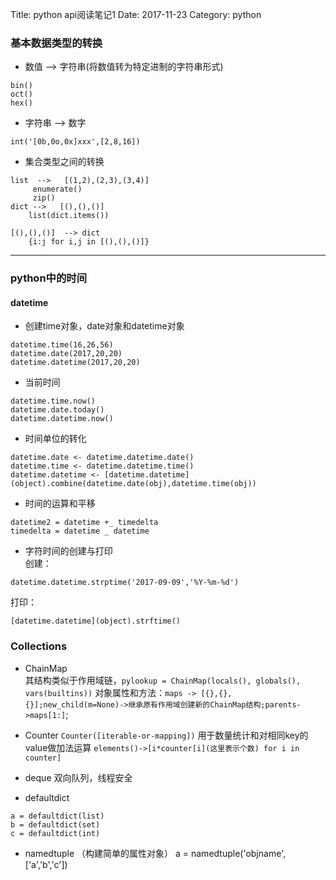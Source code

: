 Title: python api阅读笔记1
Date: 2017-11-23
Category: python

### 基本数据类型的转换

- 数值 --> 字符串(将数值转为特定进制的字符串形式)  
```
bin()
oct()
hex()
```

- 字符串 --> 数字
```
int('[0b,0o,0x]xxx',[2,8,16])
```
	
- 集合类型之间的转换  
``` 
list  -->   [(1,2),(2,3),(3,4)]	
     enumerate()
	 zip()
dict -->   [(),(),()]
	list(dict.items())
	
[(),(),()]  --> dict
    {i:j for i,j in [(),(),()]}
```

---

### python中的时间

#### datetime
- 创建time对象，date对象和datetime对象
```
datetime.time(16,26,56)
datetime.date(2017,20,20)
datetime.datetime(2017,20,20)
```
- 当前时间
```
datetime.time.now()
datetime.date.today()
datetime.datetime.now()
```
- 时间单位的转化
```
datetime.date <- datetime.datetime.date()
datetime.time <- datetime.datetime.time()
datetime.datetime <- [datetime.datetime](object).combine(datetime.date(obj),datetime.time(obj))
```
- 时间的运算和平移
```
datetime2 = datetime +_ timedelta
timedelta = datetime _ datetime
```
- 字符时间的创建与打印  
创建：
```
datetime.datetime.strptime('2017-09-09','%Y-%m-%d')
```
打印：
```
[datetime.datetime](object).strftime()
```

### Collections

- ChainMap  
其结构类似于作用域链，```pylookup = ChainMap(locals(), globals(), vars(builtins))```
对象属性和方法：```maps -> [{},{},{}];new_child(m=None)->继承原有作用域创建新的ChainMap结构;parents->maps[1:]```;

- Counter
```Counter([iterable-or-mapping])```
用于数量统计和对相同key的value做加法运算
```elements()->[i*counter[i](这里表示个数) for i in counter]```

- deque
双向队列，线程安全

- defaultdict
```
a = defaultdict(list)
b = defaultdict(set)
c = defaultdict(int)
```

- namedtuple （构建简单的属性对象）
a = namedtuple('objname',['a','b','c'])